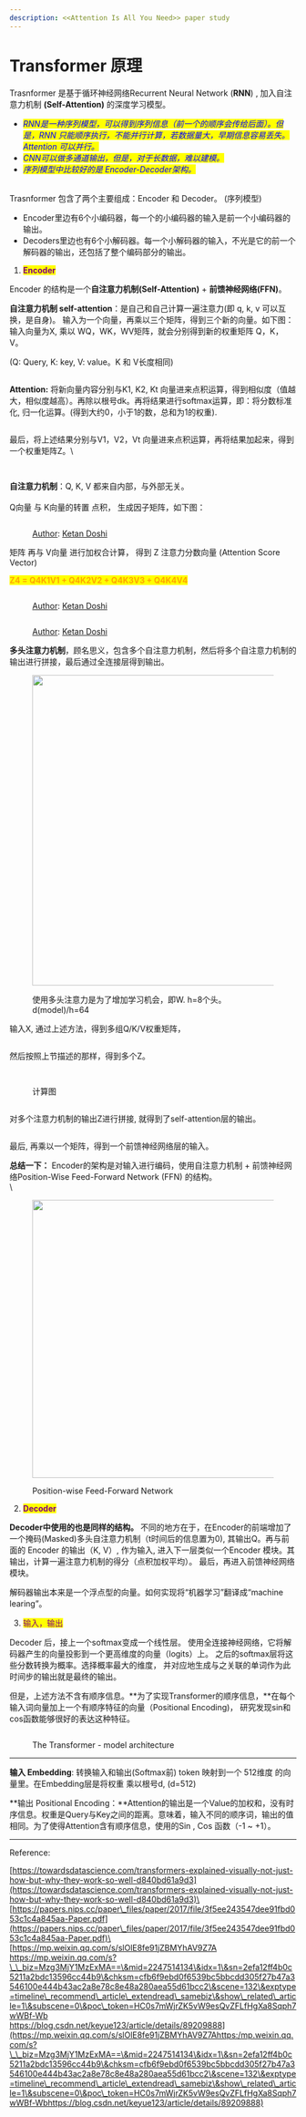 ```yaml
---
description: <<Attention Is All You Need>> paper study
---
```


# Transformer 原理

Trasnformer 是基于循环神经网络Recurrent Neural Network (**RNN**) , 加入自注意力机制 **(Self-Attention)** 的深度学习模型。

* _<mark style="color:blue;">RNN是一种序列模型，可以得到序列信息（前一个的顺序会传给后面）。但是，RNN 只能顺序执行，不能并行计算，若数据量大，早期信息容易丢失。Attention 可以并行。</mark>_
* _<mark style="color:blue;">CNN可以做多通道输出，但是，对于长数据，难以建模。</mark>_
* _<mark style="color:blue;">序列模型中比较好的是 Encoder-Decoder架构。</mark>_

\
Trasnformer 包含了两个主要组成：Encoder 和 Decoder。 (序列模型)

* Encoder里边有6个小编码器，每一个的小编码器的输入是前一个小编码器的输出。
* Decoders里边也有6个小解码器。每一个小解码器的输入，不光是它的前一个解码器的输出，还包括了整个编码部分的输出。

1. <mark style="color:purple;">**Encoder**</mark>

Encoder 的结构是一个**自注意力机制(Self-Attention)** + **前馈神经网络(FFN)**。

**自注意力机制 self-attention**：是自己和自己计算一遍注意力(即 q, k, v 可以互换，是自身)。 输入为一个向量，再乘以三个矩阵，得到三个新的向量。如下图：输入向量为X, 乘以 WQ，WK，WV矩阵，就会分别得到新的权重矩阵 Q，K，V。

(Q: Query, K: key, V: value。K 和 V长度相同)

<figure><img src="../../.gitbook/assets/self-attention-1.png" alt=""><figcaption></figcaption></figure>



**Attention:** 将新向量内容分别与K1, K2, Kt 向量进来点积运算，得到相似度（值越大，相似度越高）。再除以根号dk。再将结果进行softmax运算，即：将分数标准化, 归一化运算。(得到大约0，小于1的数，总和为1的权重).

<figure><img src="../../.gitbook/assets/image (1) (1) (1).png" alt=""><figcaption></figcaption></figure>

最后，将上述结果分别与V1，V2，Vt 向量进来点积运算，再将结果加起来，得到一个权重矩阵Z。\


<figure><img src="../../.gitbook/assets/image (1).png" alt=""><figcaption></figcaption></figure>

<figure><img src="../../.gitbook/assets/image (3).png" alt=""><figcaption></figcaption></figure>





**自注意力机制**：Q, K, V 都来自内部，与外部无关。\
&#x20;                           \
Q向量 与 K向量的转置 点积， 生成因子矩阵，如下图：

<figure><img src="../../.gitbook/assets/QxK.PNG" alt=""><figcaption><p><a href="https://towardsdatascience.com/transformers-explained-visually-not-just-how-but-why-they-work-so-well-d840bd61a9d3">Author</a>: <a href="https://ketanhdoshi.medium.com/?source=post_page-----d840bd61a9d3--------------------------------">Ketan Doshi</a></p></figcaption></figure>

矩阵 再与 V向量 进行加权合计算， 得到 Z 注意力分数向量  (Attention Score Vector)&#x20;

&#x20;         <mark style="color:orange;">**Z4 = Q4K1V1 + Q4K2V2 + Q4K3V3 + Q4K4V4**</mark>

<figure><img src="../../.gitbook/assets/QKxV.PNG" alt=""><figcaption><p><a href="https://towardsdatascience.com/transformers-explained-visually-not-just-how-but-why-they-work-so-well-d840bd61a9d3">Author</a>: <a href="https://ketanhdoshi.medium.com/?source=post_page-----d840bd61a9d3--------------------------------">Ketan Doshi</a></p></figcaption></figure>

<figure><img src="../../.gitbook/assets/QKV.PNG" alt=""><figcaption><p><a href="https://towardsdatascience.com/transformers-explained-visually-not-just-how-but-why-they-work-so-well-d840bd61a9d3">Author</a>: <a href="https://ketanhdoshi.medium.com/?source=post_page-----d840bd61a9d3--------------------------------">Ketan Doshi</a></p></figcaption></figure>



**多头注意力机制**，顾名思义，包含多个自注意力机制，然后将多个自注意力机制的输出进行拼接，最后通过全连接层得到输出。

<figure><img src="../../.gitbook/assets/image (16).png" alt="" width="545"><figcaption><p>使用多头注意力是为了增加学习机会，即W. h=8个头。 d(model)/h=64</p></figcaption></figure>

输入X, 通过上述方法，得到多组Q/K/V权重矩阵，

<figure><img src="../../.gitbook/assets/image (5).png" alt=""><figcaption></figcaption></figure>

然后按照上节描述的那样，得到多个Z。



<figure><img src="../../.gitbook/assets/image (6).png" alt=""><figcaption></figcaption></figure>

<figure><img src="../../.gitbook/assets/image (13).png" alt=""><figcaption><p>计算图</p></figcaption></figure>

<figure><img src="../../.gitbook/assets/image (14).png" alt=""><figcaption></figcaption></figure>

对多个注意力机制的输出Z进行拼接, 就得到了self-attention层的输出。

<figure><img src="../../.gitbook/assets/image (7).png" alt=""><figcaption></figcaption></figure>

最后, 再乘以一个矩阵，得到一个前馈神经网络层的输入。

**总结一下：** Encoder的架构是对输入进行编码，使用自注意力机制 + 前馈神经网络Position-Wise Feed-Forward Network (FFN) 的结构。\
\


<figure><img src="../../.gitbook/assets/image.png" alt="" width="488"><figcaption><p>Position-wise Feed-Forward Network</p></figcaption></figure>

2. <mark style="color:purple;">**Decoder**</mark>

**Decoder中使用的也是同样的结构。** 不同的地方在于，在Encoder的前端增加了一个掩码(Masked)多头自注意力机制（t时间后的信息置为0), 其输出Q。再与前面的 Encoder 的输出（K, V）, 作为输入, 进入下一层类似一个Encoder 模块。其输出，计算一遍注意力机制的得分（点积加权平均）。 最后，再进入前馈神经网络模块。

解码器输出本来是一个浮点型的向量。如何实现将“机器学习”翻译成“machine learing”。

3. <mark style="color:purple;">输入，输出</mark>

Decoder 后，接上一个softmax变成一个线性层。 使用全连接神经网络，它将解码器产生的向量投影到一个更高维度的向量（logits）上。 之后的softmax层将这些分数转换为概率。选择概率最大的维度， 并对应地生成与之关联的单词作为此时间步的输出就是最终的输出。

但是，上述方法不含有顺序信息。**为了实现Transformer的顺序信息，**在每个输入词向量加上一个有顺序特征的向量（Positional Encoding)， 研究发现sin和cos函数能够很好的表达这种特征。

<figure><img src="../../.gitbook/assets/image (8).png" alt=""><figcaption><p>The Transformer - model architecture</p></figcaption></figure>

***

**输入 Embedding**: 转换输入和输出(Softmax前) token 映射到一个 512维度 的向量里。在Embedding层是将权重 乘以根号d, (d=512)

**输出 Positional Encoding：**Attention的输出是一个Value的加权和，没有时序信息。权重是Query与Key之间的距离。意味着，输入不同的顺序词，输出的值相同。为了使得Attention含有顺序信息，使用的Sin , Cos 函数（-1 \~ +1）。

***



Reference:&#x20;

[https://towardsdatascience.com/transformers-explained-visually-not-just-how-but-why-they-work-so-well-d840bd61a9d3](https://towardsdatascience.com/transformers-explained-visually-not-just-how-but-why-they-work-so-well-d840bd61a9d3)\
[https://papers.nips.cc/paper\_files/paper/2017/file/3f5ee243547dee91fbd053c1c4a845aa-Paper.pdf](https://papers.nips.cc/paper\_files/paper/2017/file/3f5ee243547dee91fbd053c1c4a845aa-Paper.pdf)\
[https://mp.weixin.qq.com/s/slOlE8fe91jZBMYhAV9Z7A\
https://mp.weixin.qq.com/s?\_\_biz=Mzg3MjY1MzExMA==\&mid=2247514134\&idx=1\&sn=2efa12ff4b0c5211a2bdc13596cc44b9\&chksm=cfb6f9ebd0f6539bc5bbcdd305f27b47a3546100e444b43ac2a8e78c8e48a280aea55d61bcc2\&scene=132\&exptype=timeline\_recommend\_article\_extendread\_samebiz\&show\_related\_article=1\&subscene=0\&poc\_token=HC0s7mWjrZK5vW9esQvZFLfHgXa8Sqph7wWBf-Wb\
https://blog.csdn.net/keyue123/article/details/89209888](https://mp.weixin.qq.com/s/slOlE8fe91jZBMYhAV9Z7Ahttps:/mp.weixin.qq.com/s?\_\_biz=Mzg3MjY1MzExMA==\&mid=2247514134\&idx=1\&sn=2efa12ff4b0c5211a2bdc13596cc44b9\&chksm=cfb6f9ebd0f6539bc5bbcdd305f27b47a3546100e444b43ac2a8e78c8e48a280aea55d61bcc2\&scene=132\&exptype=timeline\_recommend\_article\_extendread\_samebiz\&show\_related\_article=1\&subscene=0\&poc\_token=HC0s7mWjrZK5vW9esQvZFLfHgXa8Sqph7wWBf-Wbhttps://blog.csdn.net/keyue123/article/details/89209888)
